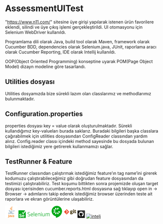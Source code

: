 # AssessmentUITest

"https://www.n11.com/" sitesine üye girişi yapılarak istenen ürün favorilere eklendi, silindi ve üye çıkış işlemi gerçekleştirildi. UI otomasyonu için Selenium WebDriver kullanıldı.

Programlama dili olarak Java, build tool olarak Maven, framework olarak Cucumber BDD, dependencies olarak Selenium.java, JUnit, raporlama aracı olarak Cucumber Reporting, IDE olarak Intellij kullanıldı. 


OOP(Object Oriented Programming) konseptine uyarak POM(Page Object Model) dizayn modeline göre tasarlandı.

## Utilities dosyası

Utilities dosyamızda bize sürekli lazım olan classlarımız ve methodlarımız bulunmaktadır.

## Configuration.properties

properties dosyası key =  value olarak oluşturulmaktadır. Sürekli kullandığımız key-valueları burada saklarız. Buradaki bilgileri başka classlara çağırabilmek için utilities dosyasından ConfigReader classından yardım alırız. Config.reader classı içindeki method sayesinde bu dosyada bulunan bilgileri istediğimiz yere getirerek kullanmamızı sağlar. 

## TestRunner & Feature

TestRunner classından çalıştırmak istediğimiz feature’ın tag name’ini girerek kodumuzu çalıştırabileceğimiz gibi doğrudan feature dosyasından da testimizi çalıştırabiliriz. 
Test koşumu bittikten sonra projemizde oluşan target dosyası içerisinden cucumber.reports.html dosyasına sağ tıklayıp open in -> Browser -> adımlarını takip ederek istediğimiz browser üzerinden teste ait raporlara ve ekran görüntülerine ulaşabiliriz. 



<p align="left">




<img height="40" width="40" src="https://raw.githubusercontent.com/github/explore/5b3600551e122a3277c2c5368af2ad5725ffa9a1/topics/java/java.png">
<code><img title="Selenium" height="25" src="https://github.com/IsmailMertDemirci/IsmailMertDemirci/blob/main/images/Selenium.png"></code>
<img src="https://github.com/devicons/devicon/blob/master/icons/cucumber/cucumber-plain.svg" title="Cucumber" alt="Cucumber" width="40" height="40"/>
<img height="40" width="40" src="https://raw.githubusercontent.com/github/explore/5b3600551e122a3277c2c5368af2ad5725ffa9a1/topics/git/git.png">
<code><img title="GitHub" height="25" src="https://github.com/IsmailMertDemirci/IsmailMertDemirci/blob/main/images/github.svg"></code>
<a href="https://www.intelj.com" target="_blank" rel="noreferrer"> <img src="https://encrypted-tbn0.gstatic.com/images?q=tbn:ANd9GcQak-N8W03mK25slV1lwM80i0y1obRPPJOaLA&usqp=CAU" alt="intelj" width="60" height="30"/> </a>
